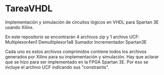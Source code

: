 # TareaVHDL
Implementación y simulación de circuitos lógicos en VHDL para Spartan 3E usando Xilinx. 

En este repositorio se encontrarán 4 archivos zip y 1 archivo UCF:
Multiplexor4en1
Demultiplexor1a8
Sumador
Incrementador
Spartan3E

Cada uno es estos archivos comprimidos contiene todos los archivos generados por Xilinx para su implementación y simulación. 
Hay que aclarar que se hizo para ser implementado en la FPGA Spartan 3E. Por eso se incluye el archivo UCF indicando sus "constraints".

